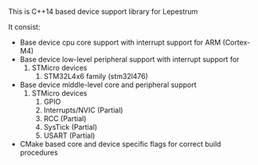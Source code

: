 This is C++14 based device support library for Lepestrum

It consist:
 - Base device cpu core support with interrupt support for ARM (Cortex-M4)
 - Base device low-level peripheral support with interrupt support for
   1. STMicro devices
        1. STM32L4x6 family (stm32l476)
 - Base device middle-level core and peripheral support
   1. STMicro devices
        1. GPIO
        2. Interrupts/NVIC (Partial)
        3. RCC (Partial)
        4. SysTick (Partial)
        5. USART (Partial)
 - CMake based core and device specific flags for correct build procedures
